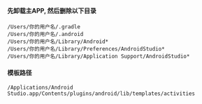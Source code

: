 
#### 先卸载主APP, 然后删除以下目录
```
/Users/你的用户名/.gradle
/Users/你的用户名/.android
/Users/你的用户名/Library/Android*
/Users/你的用户名/Library/Preferences/AndroidStudio*  
/Users/你的用户名/Library/Application Support/AndroidStudio*
```

#### 模板路径
```
/Applications/Android Studio.app/Contents/plugins/android/lib/templates/activities
```
